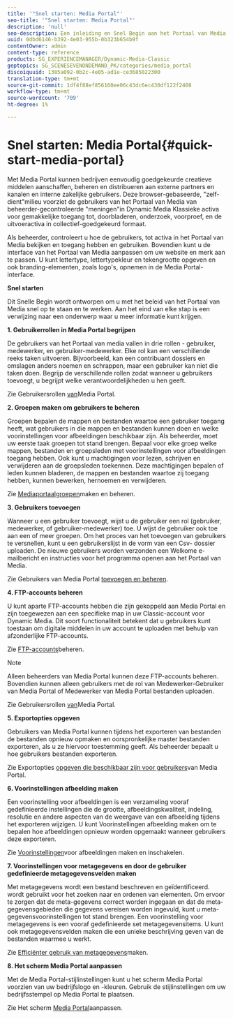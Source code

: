 ```yaml
---
title: '"Snel starten: Media Portal"'
seo-title: '"Snel starten: Media Portal"'
description: 'null'
seo-description: Een inleiding en Snel Begin aan het Portaal van Media om u te helpen snel met de technieken en het beleid van het Portaal van Media in gebruik worden.
uuid: 0dbd6146-b392-4e03-955b-0b323b654b9f
contentOwner: admin
content-type: reference
products: SG_EXPERIENCEMANAGER/Dynamic-Media-Classic
geptopics: SG_SCENESEVENONDEMAND_PK/categories/media_portal
discoiquuid: 1385a092-0b2c-4e05-ad1e-ce3685022300
translation-type: tm+mt
source-git-commit: 1df4f88ef856160ee06c43dc6ec430df122f2408
workflow-type: tm+mt
source-wordcount: '709'
ht-degree: 1%

---
```



# Snel starten: Media Portal{#quick-start-media-portal}

Met Media Portal kunnen bedrijven eenvoudig goedgekeurde creatieve middelen aanschaffen, beheren en distribueren aan externe partners en kanalen en interne zakelijke gebruikers. Deze browser-gebaseerde, &quot;zelf-dient&quot;milieu voorziet de gebruikers van het Portaal van Media van beheerder-gecontroleerde &quot;meningen&quot;in Dynamic Media Klassieke activa voor gemakkelijke toegang tot, doorbladeren, onderzoek, voorproef, en de uitvoeractiva in collectief-goedgekeurd formaat.

Als beheerder, controleert u hoe de gebruikers, tot activa in het Portaal van Media bekijken en toegang hebben en gebruiken. Bovendien kunt u de interface van het Portaal van Media aanpassen om uw website en merk aan te passen. U kunt lettertype, lettertypekleur en tekengrootte opgeven en ook branding-elementen, zoals logo&#39;s, opnemen in de Media Portal-interface.

**Snel starten**

Dit Snelle Begin wordt ontworpen om u met het beleid van het Portaal van Media snel op te staan en te werken. Aan het eind van elke stap is een verwijzing naar een onderwerp waar u meer informatie kunt krijgen.

**1. Gebruikerrollen in Media Portal begrijpen**

De gebruikers van het Portaal van media vallen in drie rollen - gebruiker, medewerker, en gebruiker-medewerker. Elke rol kan een verschillende reeks taken uitvoeren. Bijvoorbeeld, kan een contribuant dossiers en omslagen anders noemen en schrappen, maar een gebruiker kan niet die taken doen. Begrijp de verschillende rollen zodat wanneer u gebruikers toevoegt, u begrijpt welke verantwoordelijkheden u hen geeft.

Zie Gebruikersrollen [van](media-portal-user-roles.md#media_portal_user_roles)Media Portal.

**2. Groepen maken om gebruikers te beheren**

Groepen bepalen de mappen en bestanden waartoe een gebruiker toegang heeft, wat gebruikers in die mappen en bestanden kunnen doen en welke voorinstellingen voor afbeeldingen beschikbaar zijn. Als beheerder, moet uw eerste taak groepen tot stand brengen. Bepaal voor elke groep welke mappen, bestanden en groepsleden met voorinstellingen voor afbeeldingen toegang hebben. Ook kunt u machtigingen voor lezen, schrijven en verwijderen aan de groepsleden toekennen. Deze machtigingen bepalen of leden kunnen bladeren, de mappen en bestanden waartoe zij toegang hebben, kunnen bewerken, hernoemen en verwijderen.

Zie [Mediaportaalgroepen](creating-media-portal-groups.md#creating_and_managing_media_portal_groups)maken en beheren.

**3. Gebruikers toevoegen**

Wanneer u een gebruiker toevoegt, wijst u de gebruiker een rol (gebruiker, medewerker, of gebruiker-medewerker) toe. U wijst de gebruiker ook toe aan een of meer groepen. Om het proces van het toevoegen van gebruikers te versnellen, kunt u een gebruikerslijst in de vorm van een Csv- dossier uploaden. De nieuwe gebruikers worden verzonden een Welkome e-mailbericht en instructies voor het programma openen aan het Portaal van Media.

Zie Gebruikers van Media Portal [toevoegen en beheren](adding-media-portal-users.md#adding_and_managing_media_portal_users).

**4. FTP-accounts beheren**

U kunt aparte FTP-accounts hebben die zijn gekoppeld aan Media Portal en zijn toegewezen aan een specifieke map in uw Classic-account voor Dynamic Media. Dit soort functionaliteit betekent dat u gebruikers kunt toestaan om digitale middelen in uw account te uploaden met behulp van afzonderlijke FTP-accounts.

Zie [FTP-accounts](ftp-accounts.md#managing_ftp_accounts)beheren.

>[!NOTE]
>
>Alleen beheerders van Media Portal kunnen deze FTP-accounts beheren. Bovendien kunnen alleen gebruikers met de rol van Medewerker-Gebruiker van Media Portal of Medewerker van Media Portal bestanden uploaden.

Zie Gebruikersrollen [van](media-portal-user-roles.md#media_portal_user_roles)Media Portal.

**5. Exportopties opgeven**

Gebruikers van Media Portal kunnen tijdens het exporteren van bestanden de bestanden opnieuw opmaken en oorspronkelijke master bestanden exporteren, als u ze hiervoor toestemming geeft. Als beheerder bepaalt u hoe gebruikers bestanden exporteren.

Zie Exportopties [opgeven die beschikbaar zijn voor gebruikers](specifying-export-options-available-media.md#specifying_export_options_available_to_media_portal_users)van Media Portal.

**6. Voorinstellingen afbeelding maken**

Een voorinstelling voor afbeeldingen is een verzameling vooraf gedefinieerde instellingen die de grootte, afbeeldingskwaliteit, indeling, resolutie en andere aspecten van de weergave van een afbeelding tijdens het exporteren wijzigen. U kunt Voorinstellingen afbeelding maken om te bepalen hoe afbeeldingen opnieuw worden opgemaakt wanneer gebruikers deze exporteren.

Zie [Voorinstellingen](creating-enabling-image-presets.md#creating_and_enabling_image_presets)voor afbeeldingen maken en inschakelen.

**7. Voorinstellingen voor metagegevens en door de gebruiker gedefinieerde metagegevensvelden maken**

Met metagegevens wordt een bestand beschreven en geïdentificeerd. wordt gebruikt voor het zoeken naar en ordenen van elementen. Om ervoor te zorgen dat de meta-gegevens correct worden ingegaan en dat de meta-gegevensgebieden die gegevens vereisen worden ingevuld, kunt u meta-gegevensvoorinstellingen tot stand brengen. Een voorinstelling voor metagegevens is een vooraf gedefinieerde set metagegevensitems. U kunt ook metagegevensvelden maken die een unieke beschrijving geven van de bestanden waarmee u werkt.

Zie [Efficiënter gebruik van metagegevens](making-efficient-metadata.md#making_more_efficient_use_of_metadata)maken.

**8. Het scherm Media Portal aanpassen**

Met de Media Portal-stijlinstellingen kunt u het scherm Media Portal voorzien van uw bedrijfslogo en -kleuren. Gebruik de stijlinstellingen om uw bedrijfsstempel op Media Portal te plaatsen.

Zie Het scherm [Media Portal](customizing-media-portal-screen.md#customizing_the_media_portal_screen)aanpassen.
